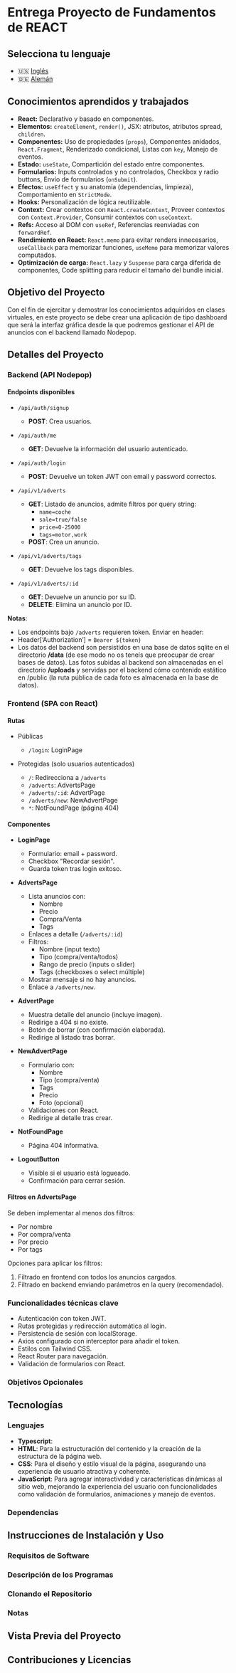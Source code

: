 # Entrega Proyecto de Fundamentos de REACT

## Selecciona tu lenguaje

- 🇺🇸 [Inglés](README.md)
- 🇩🇪 [Alemán](README.de.md)

<!-- ------------------------------------------------------------------------------------------- -->
## Conocimientos aprendidos y trabajados

- **React:** Declarativo y basado en componentes.
- **Elementos:** `createElement`, `render()`, JSX: atributos, atributos spread, `children`.
- **Componentes:** Uso de propiedades (`props`), Componentes anidados, `React.Fragment`, Renderizado condicional, Listas con `key`, Manejo de eventos.
- **Estado:** `useState`, Compartición del estado entre componentes.
- **Formularios:** Inputs controlados y no controlados, Checkbox y radio buttons, Envío de formularios (`onSubmit`).
- **Efectos:** `useEffect` y su anatomía (dependencias, limpieza), Comportamiento en `StrictMode`.
- **Hooks:** Personalización de lógica reutilizable.
- **Context:** Crear contextos con `React.createContext`, Proveer contextos con `Context.Provider`, Consumir contextos con `useContext`.
- **Refs:** Acceso al DOM con `useRef`, Referencias reenviadas con `forwardRef`.
- **Rendimiento en React:** `React.memo` para evitar renders innecesarios, `useCallback` para memorizar funciones, `useMemo` para memorizar valores computados.
- **Optimización de carga:** `React.lazy` y `Suspense` para carga diferida de componentes, Code splitting para reducir el tamaño del bundle inicial.

<!-- ------------------------------------------------------------------------------------------- -->
## Objetivo del Proyecto

Con el fin de ejercitar y demostrar los conocimientos adquiridos en clases virtuales, en este proyecto se debe crear una aplicación de tipo dashboard que será la interfaz gráfica desde la que podremos gestionar el API de anuncios con el backend llamado Nodepop.

<!-- ------------------------------------------------------------------------------------------- -->
## Detalles del Proyecto

### Backend (API Nodepop)

#### Endpoints disponibles

- `/api/auth/signup`  
  - **POST**: Crea usuarios.

- `/api/auth/me`  
  - **GET**: Devuelve la información del usuario autenticado.

- `/api/auth/login`  
  - **POST**: Devuelve un token JWT con email y password correctos.

- `/api/v1/adverts`  
  - **GET**: Listado de anuncios, admite filtros por query string:
    - `name=coche`
    - `sale=true/false`
    - `price=0-25000`
    - `tags=motor,work`
  - **POST**: Crea un anuncio.

- `/api/v1/adverts/tags`  
  - **GET**: Devuelve los tags disponibles.

- `/api/v1/adverts/:id`  
  - **GET**: Devuelve un anuncio por su ID.
  - **DELETE**: Elimina un anuncio por ID.

**Notas**:

- Los endpoints bajo `/adverts` requieren token. Enviar en header:
- Header[‘Authorization’] = `Bearer ${token}`
- Los datos del backend son persistidos en una base de datos sqlite en el directorio **/data** (de ese modo no os teneís que preocupar de crear bases de datos). Las fotos subidas al backend son almacenadas en el directorio **/uploads** y servidas por el backend cómo contenido estático en /public (la ruta pública de cada foto es almacenada en la base de datos).

### Frontend (SPA con React)

#### Rutas

- Públicas
  - `/login`: LoginPage

- Protegidas (solo usuarios autenticados)
  - `/`: Redirecciona a `/adverts`
  - `/adverts`: AdvertsPage
  - `/adverts/:id`: AdvertPage
  - `/adverts/new`: NewAdvertPage
  - `*`: NotFoundPage (página 404)

#### Componentes

- **LoginPage**
  - Formulario: email + password.
  - Checkbox "Recordar sesión".
  - Guarda token tras login exitoso.

- **AdvertsPage**
  - Lista anuncios con:
    - Nombre
    - Precio
    - Compra/Venta
    - Tags
  - Enlaces a detalle (`/adverts/:id`)
  - Filtros:
    - Nombre (input texto)
    - Tipo (compra/venta/todos)
    - Rango de precio (inputs o slider)
    - Tags (checkboxes o select múltiple)
  - Mostrar mensaje si no hay anuncios.
  - Enlace a `/adverts/new`.

- **AdvertPage**
  - Muestra detalle del anuncio (incluye imagen).
  - Redirige a 404 si no existe.
  - Botón de borrar (con confirmación elaborada).
  - Redirige al listado tras borrar.
  
- **NewAdvertPage**
  - Formulario con:
    - Nombre
    - Tipo (compra/venta)
    - Tags
    - Precio
    - Foto (opcional)
  - Validaciones con React.
  - Redirige al detalle tras crear.

- **NotFoundPage**
  - Página 404 informativa.

- **LogoutButton**
  - Visible si el usuario está logueado.
  - Confirmación para cerrar sesión.

#### Filtros en AdvertsPage

Se deben implementar al menos dos filtros:

- Por nombre
- Por compra/venta
- Por precio
- Por tags

Opciones para aplicar los filtros:

1. Filtrado en frontend con todos los anuncios cargados.
2. Filtrado en backend enviando parámetros en la query (recomendado).

### Funcionalidades técnicas clave

- Autenticación con token JWT.
- Rutas protegidas y redirección automática al login.
- Persistencia de sesión con localStorage.
- Axios configurado con interceptor para añadir el token.
- Estilos con Tailwind CSS.
- React Router para navegación.
- Validación de formularios con React.

### Objetivos Opcionales

<!-- ------------------------------------------------------------------------------------------- -->
## Tecnologías

### Lenguajes

- **Typescript**:
- **HTML**: Para la estructuración del contenido y la creación de la estructura de la página web.
- **CSS**: Para el diseño y estilo visual de la página, asegurando una experiencia de usuario atractiva y coherente.
- **JavaScript**: Para agregar interactividad y características dinámicas al sitio web, mejorando la experiencia del usuario con funcionalidades como validación de formularios, animaciones y manejo de eventos.

### Dependencias

<!-- ------------------------------------------------------------------------------------------- -->
## Instrucciones de Instalación y Uso

### Requisitos de Software

### Descripción de los Programas

### Clonando el Repositorio

### Notas

<!-- ------------------------------------------------------------------------------------------- -->
## Vista Previa del Proyecto

<!-- ------------------------------------------------------------------------------------------- -->

## Contribuciones y Licencias
